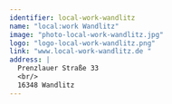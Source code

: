 ```yaml
---
identifier: local-work-wandlitz
name: "local:work Wandlitz"
image: "photo-local-work-wandlitz.jpg"
logo: "logo-local-work-wandlitz.png"
link: "www.local-work-wandlitz.de "
address: |
  Prenzlauer Straße 33
  <br/>
  16348 Wandlitz
---
```

